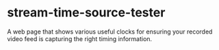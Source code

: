 # stream-time-source-tester
A web page that shows various useful clocks for ensuring your recorded video feed is capturing the right timing information.
